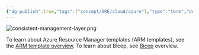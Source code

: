```yaml
---
{"dg-publish":true,"tags":["concept/SRE/cloud/azure"],"type":"term","definition":"Azure Resource Manager is the deployment and management service for Azure. It provides a management layer that enables you to create, update, and delete resources in your Azure account.","ms-learn-url":"https://learn.microsoft.com/en-us/azure/azure-resource-manager/management/overview","permalink":"/concepts/azure-resource-manager/","dgPassFrontmatter":true}
---
```


![consistent-management-layer.png](/img/user/images/consistent-management-layer.png)

To learn about Azure Resource Manager templates (ARM templates), see the [ARM template overview](https://learn.microsoft.com/en-us/azure/azure-resource-manager/templates/overview). To learn about Bicep, see [Bicep](https://learn.microsoft.com/en-us/azure/azure-resource-manager/bicep/overview) overview.